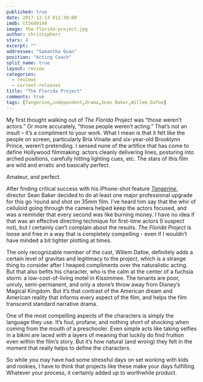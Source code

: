 ```yaml
---
published: true
date: 2017-12-13 011:30:00
imdb: tt5649144
image: the-florida-project.jpg
author: christopherr
stars: 4
excerpt: ""
addressee: "Samantha Quan"
position: "Acting Coach"
split_name: true
layout: review
categories: 
  - reviews
  - current-releases
title: "The Florida Project"
comments: true
tags: [Tangerine,independent,drama,Sean Baker,Willem Dafoe]
---
```

My first thought walking out of _The Florida Project_ was “those weren’t actors.” Or more accurately, “those people weren’t acting.” That’s not an insult – it’s a compliment to your work. What I mean is that it felt like the people on screen, particularly Bria Vinaite and six-year-old Brooklynn Prince, weren’t pretending. I sensed none of the artifice that has come to define Hollywood filmmaking: actors cleanly delivering lines, posturing into arched positions,  carefully hitting lighting cues, etc. The stars of this film are wild and erratic and basically perfect.

Amateur, and perfect.

After finding critical success with his iPhone-shot feature [_Tangerine_](http://www.dearcastandcrew.com/content/2016/1/26/tangerine.html), director Sean Baker decided to do at least one major professional upgrade for this go ’round and shot on 35mm film. I’ve heard him say that the whir of celluloid going through the camera helped keep the actors focused, and was a reminder that every second was like burning money. I have no idea if that was an effective directing technique for first-time actors (I suspect not), but I certainly can’t complain about the results. _The Florida Project_ is loose and free in a way that is completely compelling - even if I wouldn’t have minded a bit tighter plotting at times.

The only recognizable member of the cast, Willem Dafoe, definitely adds a certain level of gravitas and legitimacy to the project, which is a strange thing to consider after I heaped compliments over the naturalistic acting. But that also befits his character, who is the calm at the center of a fuchsia storm: a low-cost-of-living motel in Kissimmee. The tenants are poor, unruly, semi-permanent, and only a stone’s throw away from Disney’s Magical Kingdom. But it’s that contrast of the American dream and American reality that informs every aspect of the film, and helps the film transcend standard narrative drama.

One of the most compelling aspects of the characters is simply the language they use. It’s foul, profane, and nothing short of shocking when coming from the mouth of a preschooler. Even simple acts like taking selfies in a bikini are laced with a layers of meaning that luckily do find fruition even within the film’s story. But it’s how natural (and wrong) they felt in the moment that really helps to define the characters.

So while you may have had some stressful days on set working with kids and rookies, I have to think that projects like these make your days fulfilling. Whatever your process, it certainly added up to worthwhile product.
